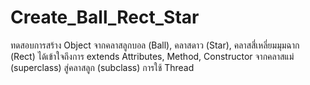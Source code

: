 # Create_Ball_Rect_Star

ทดสอบการสร้าง Object จากคลาสลูกบอล (Ball), คลาสดาว (Star), คลาสสี่เหลี่ยมมุมฉาก (Rect)
ได้เข้าใจถึงการ extends Attributes, Method, Constructor จากคลาสแม่ (superclass) สู่คลาสลูก (subclass)
การใช้ Thread
